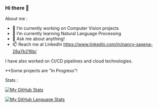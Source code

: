 ### Hi there 👋

<!--
**NancySaxena1-eng/NancySaxena1-eng** is a ✨ _special_ ✨ repository because its `README.md` (this file) appears on your GitHub profile.

** -->
About me : 
- 🔭 I’m currently working on Computer Vision projects 
- 🌱 I’m currently learning Natural Language Processing
- 💬 Ask me about anything!
- 📫 Reach me at LinkedIn https://www.linkedin.com/in/nancy-saxena-28a7b216b/


I have also worked on CI/CD pipelines and cloud technologies.

**Some projects are "In Progress"!

Stats :

[![My GitHub Stats](https://github-readme-stats.vercel.app/api/?username=NancySaxena1-eng&count_private=true&theme=tokyonight&showicons=true)]()


[![My GitHub Language Stats](https://github-readme-stats.vercel.app/api/top-langs/?username=NancySaxena1-eng&langs_count=5&theme=tokyonight)]()


